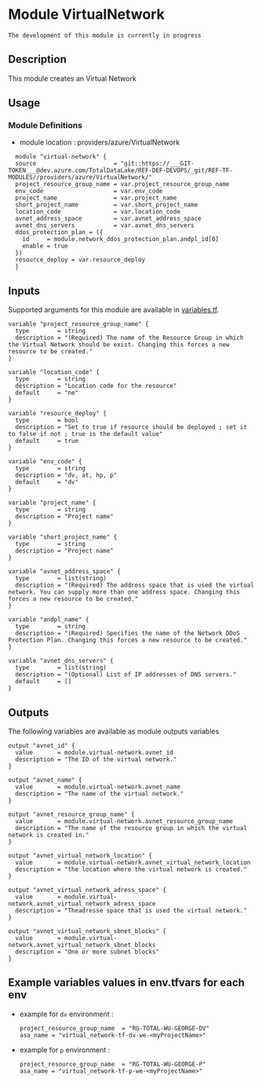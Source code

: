 # Module VirtualNetwork

`The development of this module is currently in progress`

## Description

This module creates an Virtual Network

## Usage

### Module Definitions

- module location : providers/azure/VirtualNetwork

```hcl
  module "virtual-network" {
  source                      = "git::https://___GIT-TOKEN___@dev.azure.com/TotalDataLake/REF-DEF-DEVOPS/_git/REF-TF-MODULES//providers/azure/VirtualNetwork/"
  project_resource_group_name = var.project_resource_group_name
  env_code                    = var.env_code
  project_name                = var.project_name
  short_project_name          = var.short_project_name
  location_code               = var.location_code
  avnet_address_space         = var.avnet_address_space
  avnet_dns_servers           = var.avnet_dns_servers
  ddos_protection_plan = ({
    id     = module.network_ddos_protection_plan.andpl_id[0]
    enable = true
  })
  resource_deploy = var.resource_deploy
  }
```

## Inputs

Supported arguments for this module are available in [variables.tf](variables.tf).

```hcl
variable "project_resource_group_name" {
  type        = string
  description = "(Required) The name of the Resource Group in which the Virtual Network should be exist. Changing this forces a new resource to be created."
}

variable "location_code" {
  type        = string
  description = "Location code for the resource"
  default     = "ne"
}

variable "resource_deploy" {
  type        = bool
  description = "Set to true if resource should be deployed ; set it to false if not ; true is the default value"
  default     = true
}

variable "env_code" {
  type        = string
  description = "dv, at, hp, p"
  default     = "dv"
}

variable "project_name" {
  type        = string
  description = "Project name"
}

variable "short_project_name" {
  type        = string
  description = "Project name"
}

variable "avnet_address_space" {
  type        = list(string)
  description = "(Required) The address space that is used the virtual network. You can supply more than one address space. Changing this forces a new resource to be created."
}

variable "andpl_name" {
  type        = string
  description = "(Required) Specifies the name of the Network DDoS Protection Plan. Changing this forces a new resource to be created."
}

variable "avnet_dns_servers" {
  type        = list(string)
  description = "(Optional) List of IP addresses of DNS servers."
  default     = []
}
```

## Outputs

The following variables are available as module outputs variables

```hcl
output "avnet_id" {
  value       = module.virtual-network.avnet_id
  description = "The ID of the virtual network."
}

output "avnet_name" {
  value       = module.virtual-network.avnet_name
  description = "The name of the virtual network."
}

output "avnet_resource_group_name" {
  value       = module.virtual-network.avnet_resource_group_name
  description = "The name of the resource group in which the virtual network is created in."
}

output "avnet_virtual_network_location" {
  value       = module.virtual-network.avnet_virtual_network_location
  description = "the location where the virtual network is created."
}

output "avnet_virtual_network_adress_space" {
  value       = module.virtual-network.avnet_virtual_network_adress_space
  description = "Theadresse space that is used the virtual network."
}

output "avnet_virtual_network_sbnet_blocks" {
  value       = module.virtual-network.avnet_virtual_network_sbnet_blocks
  description = "One or more subnet blocks"
}
```

## Example variables values in env.tfvars for each env

- example for `dv` environment :
  ```hcl
  project_resource_group_name  = "RG-TOTAL-WU-GEORGE-DV"
  asa_name = "virtual_network-tf-dv-we-<myProjectName>"
  ```
- example for `p` environment :
  ```hcl
  project_resource_group_name  = "RG-TOTAL-WU-GEORGE-P"
  asa_name = "virtual_network-tf-p-we-<myProjectName>"
  ```